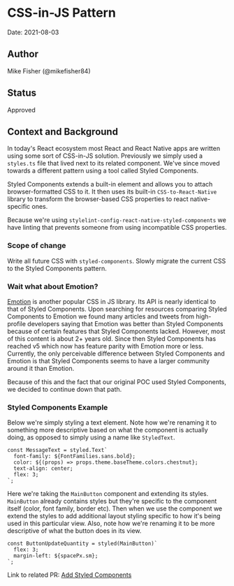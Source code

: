 # CSS-in-JS Pattern

Date: 2021-08-03

## Author

Mike Fisher (@mikefisher84)

## Status

Approved

## Context and Background

In today's React ecosystem most React and React Native apps are written using some sort of CSS-in-JS solution. Previously we simply used a `styles.ts` file that lived next to its related component. We've since moved towards a different pattern using a tool called Styled Components.

Styled Components extends a built-in element and allows you to attach browser-formatted CSS to it. It then uses its built-in `CSS-to-React-Native` library to transform the browser-based CSS properties
to react native-specific ones.

Because we're using `stylelint-config-react-native-styled-components` we have linting that prevents someone from using incompatible CSS properties.

### Scope of change

Write all future CSS with `styled-components`. Slowly migrate the current CSS to the Styled Components pattern.

### Wait what about Emotion?

[Emotion](https://emotion.sh/docs/introduction) is another popular CSS in JS library. Its API is nearly identical to that of Styled Components. Upon searching for resources comparing Styled Components to Emotion we found many articles and tweets from high-profile developers saying that Emotion was better than Styled Components because of certain features that Styled Components lacked.
However, most of this content is about 2+ years old. Since then Styled Components has reached v5 which now has feature parity with Emotion more or less. Currently, the only perceivable difference between Styled Components and Emotion is that Styled Components seems to have a larger community around it than Emotion.

Because of this and the fact that our original POC used Styled Components, we decided to continue down that path.

### Styled Components Example

Below we're simply styling a text element. Note how we're renaming it to something more descriptive based on what the component is actually doing, as opposed to simply using a name like `StyledText`.

```tsx
const MessageText = styled.Text`
  font-family: ${FontFamilies.sans.bold};
  color: ${(props) => props.theme.baseTheme.colors.chestnut};
  text-align: center;
  flex: 3;
`;
```

Here we're taking the `MainButton` component and extending its styles. `MainButton` already contains styles but they're specific to the component itself (color, font family, border etc). Then when we use the component we extend the styles to add additional layout styling specific to how it's being used in this particular view.
Also, note how we're renaming it to be more descriptive of what the button does in its view.

```tsx
const ButtonUpdateQuantity = styled(MainButton)`
  flex: 3;
  margin-left: ${spacePx.sm};
`;
```

Link to related PR:
[Add Styled Components](https://github.com/*redacted*/*redacted-app-name*/pull/260)
